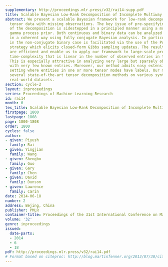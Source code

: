 ```yaml
---
supplementary: http://proceedings.mlr.press/v32/rai14-supp.pdf
title: Scalable Bayesian Low-Rank Decomposition of Incomplete Multiway Tensors
abstract: We present a scalable Bayesian framework for low-rank decomposition of multiway
  tensor data with missing observations. The key issue of pre-specifying the rank
  of the decomposition is sidestepped in a principled manner using a multiplicative
  gamma process prior. Both continuous and binary data can be analyzed under the framework,
  in a coherent way using fully conjugate Bayesian analysis. In particular, the analysis
  in the non-conjugate binary case is facilitated via the use of the Pólya-Gamma sampling
  strategy which elicits closed-form Gibbs sampling updates. The resulting samplers
  are efficient and enable us to apply our framework to large-scale problems, with
  time-complexity that is linear in the number of observed entries in the tensor.
  This is especially attractive in analyzing very large but sparsely observed tensors
  with very few known entries. Moreover, our method admits easy extension to the supervised
  setting where entities in one or more tensor modes have labels. Our method outperforms
  several state-of-the-art tensor decomposition methods on various synthetic and benchmark
  real-world datasets.
section: cycle-2
layout: inproceedings
series: Proceedings of Machine Learning Research
id: rai14
month: 0
tex_title: Scalable Bayesian Low-Rank Decomposition of Incomplete Multiway Tensors
firstpage: 1800
lastpage: 1808
page: 1800-1808
order: 1800
cycles: false
author:
- given: Piyush
  family: Rai
- given: Yingjian
  family: Wang
- given: Shengbo
  family: Guo
- given: Gary
  family: Chen
- given: David
  family: Dunson
- given: Lawrence
  family: Carin
date: 2014-06-18
number: 2
address: Bejing, China
publisher: PMLR
container-title: Proceedings of the 31st International Conference on Machine Learning
volume: '32'
genre: inproceedings
issued:
  date-parts:
  - 2014
  - 6
  - 18
pdf: http://proceedings.mlr.press/v32/rai14.pdf
# Format based on citeproc: http://blog.martinfenner.org/2013/07/30/citeproc-yaml-for-bibliographies/
---
```

